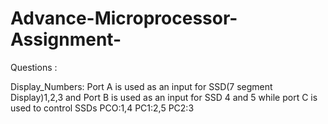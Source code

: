 # Advance-Microprocessor-Assignment-
Questions :



Display_Numbers:
Port A is used as an input for SSD(7 segment Display)1,2,3 and Port B is used as an input for SSD 4 and 5
while port C is used to control SSDs 
PCO:1,4
PC1:2,5
PC2:3


